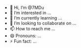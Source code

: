 - 👋 Hi, I’m @7MDu
- 👀 I’m interested in ...
- 🌱 I’m currently learning ...
- 💞️ I’m looking to collaborate on ...
- 📫 How to reach me ...
- 😄 Pronouns: ...
- ⚡ Fun fact: ...

<!---
7MDu/7MDu is a ✨ special ✨ repository because its `README.md` (this file) appears on your GitHub profile.
You can click the Preview link to take a look at your changes.
--->
